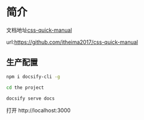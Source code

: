 # 简介

文档地址[css-quick-manual](https://github.com/itheima2017/css-quick-manual)

url:https://github.com/itheima2017/css-quick-manual

## 生产配置

```bash
npm i docsify-cli -g

cd the project

docsify serve docs
```

打开 http://localhost:3000
